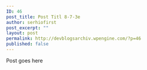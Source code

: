 ```yaml
---
ID: 46
post_title: Post Titl 8-7-3e
author: serhiofirst
post_excerpt: ""
layout: post
permalink: http://devblogsarchiv.wpengine.com/?p=46
published: false
---
```

Post goes here